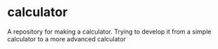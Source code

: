 # calculator
A repository for making a calculator. Trying to develop it from a simple calculator to a more advanced calculator
